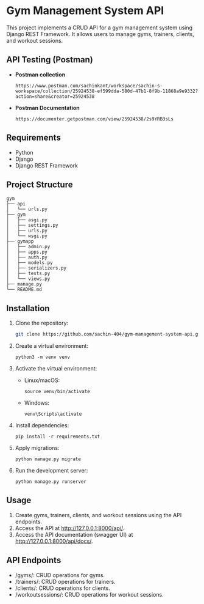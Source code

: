 # Gym Management System API

This project implements a CRUD API for a gym management system using Django REST Framework. It allows users to manage gyms, trainers, clients, and workout sessions.

## API Testing (Postman)
- **Postman collection**
    ```
    https://www.postman.com/sachinkant/workspace/sachin-s-workspace/collection/25924538-ef599dda-580d-47b1-8f9b-11868a9e9332?action=share&creator=25924538
    ```
- **Postman Documentation**
    ```
    https://documenter.getpostman.com/view/25924538/2s9YRB3sLs
    ```

## Requirements

- Python
- Django
- Django REST Framework

## Project Structure
```
gym
├── api
│   └── urls.py
├── gym
│   ├── asgi.py
│   ├── settings.py
│   ├── urls.py
│   └── wsgi.py
├── gymapp
│   ├── admin.py
│   ├── apps.py
│   ├── auth.py
│   ├── models.py
│   ├── serializers.py
│   ├── tests.py
│   └── views.py
├── manage.py
└── README.md
```


## Installation

1. Clone the repository:

   ```bash
   git clone https://github.com/sachin-404/gym-management-system-api.git
    ```
2. Create a virtual environment:
    ```
    python3 -m venv venv
    ```
3. Activate the virtual environment:
    - Linux/macOS:
        ```
        source venv/bin/activate
        ```
    - Windows:
        ```
        venv\Scripts\activate
        ```

4. Install dependencies:
    ```
    pip install -r requirements.txt
    ```

5. Apply migrations:
    ```
    python manage.py migrate
    ```

6. Run the development server:
    ```
    python manage.py runserver
    ```

## Usage
1. Create gyms, trainers, clients, and workout sessions using the API endpoints.
2. Access the API at http://127.0.0.1:8000/api/.
2. Access the API documentation (swagger UI) at http://127.0.0.1:8000/api/docs/.

## API Endpoints
- /gyms/: CRUD operations for gyms.
- /trainers/: CRUD operations for trainers.
- /clients/: CRUD operations for clients.
- /workoutsessions/: CRUD operations for workout sessions.
